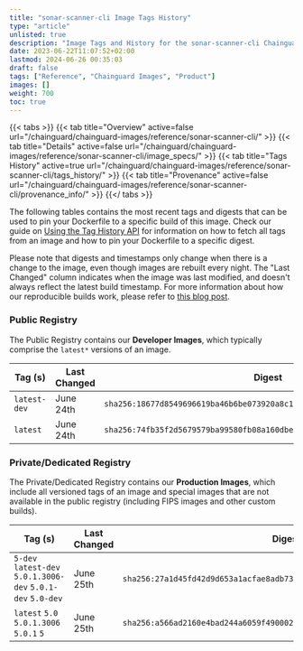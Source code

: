```yaml
---
title: "sonar-scanner-cli Image Tags History"
type: "article"
unlisted: true
description: "Image Tags and History for the sonar-scanner-cli Chainguard Image"
date: 2023-06-22T11:07:52+02:00
lastmod: 2024-06-26 00:35:03
draft: false
tags: ["Reference", "Chainguard Images", "Product"]
images: []
weight: 700
toc: true
---
```


{{< tabs >}}
{{< tab title="Overview" active=false url="/chainguard/chainguard-images/reference/sonar-scanner-cli/" >}}
{{< tab title="Details" active=false url="/chainguard/chainguard-images/reference/sonar-scanner-cli/image_specs/" >}}
{{< tab title="Tags History" active=true url="/chainguard/chainguard-images/reference/sonar-scanner-cli/tags_history/" >}}
{{< tab title="Provenance" active=false url="/chainguard/chainguard-images/reference/sonar-scanner-cli/provenance_info/" >}}
{{</ tabs >}}

The following tables contains the most recent tags and digests that can be used to pin your Dockerfile to a specific build of this image. Check our guide on [Using the Tag History API](/chainguard/chainguard-images/using-the-tag-history-api/) for information on how to fetch all tags from an image and how to pin your Dockerfile to a specific digest.

Please note that digests and timestamps only change when there is a change to the image, even though images are rebuilt every night. The "Last Changed" column indicates when the image was last modified, and doesn't always reflect the latest build timestamp. For more information about how our reproducible builds work, please refer to [this blog post](https://www.chainguard.dev/unchained/reproducing-chainguards-reproducible-image-builds).

### Public Registry
The Public Registry contains our **Developer Images**, which typically comprise the `latest*` versions of an image.

| Tag (s)       | Last Changed | Digest                                                                    |
|---------------|--------------|---------------------------------------------------------------------------|
|  `latest-dev` | June 24th    | `sha256:18677d8549696619ba46b6be073920a8c1dff1e9f7e09c762d5d1f5de96f4ad5` |
|  `latest`     | June 24th    | `sha256:74fb35f2d5679579ba99580fb08a160dbea364a27891784664c001d09f230d61` |


### Private/Dedicated Registry
The Private/Dedicated Registry contains our **Production Images**, which include all versioned tags of an image and special images that are not available in the public registry (including FIPS images and other custom builds).

| Tag (s)                                                      | Last Changed | Digest                                                                    |
|--------------------------------------------------------------|--------------|---------------------------------------------------------------------------|
|  `5-dev` `latest-dev` `5.0.1.3006-dev` `5.0.1-dev` `5.0-dev` | June 25th    | `sha256:27a1d45fd42d9d653a1acfae8adb73c41c2eb2ee63302c05e57d8961e6e78e3b` |
|  `latest` `5.0` `5.0.1.3006` `5.0.1` `5`                     | June 25th    | `sha256:a566ad2160e4bad244a6059f4900026970d5ad67e64de49fa0a7f62830efffef` |

